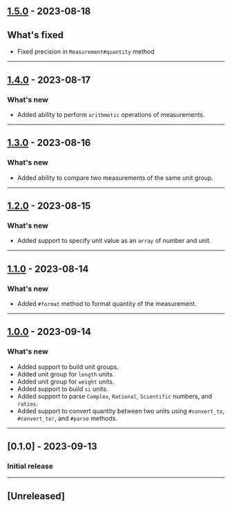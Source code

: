 ## [1.5.0](https://github.com/shivam091/unit_measurements/compare/v1.4.0...v1.5.0) - 2023-08-18

## What's fixed

- Fixed precision in `Measurement#quantity` method

----------

## [1.4.0](https://github.com/shivam091/unit_measurements/compare/v1.3.0...v1.4.0) - 2023-08-17

### What's new

- Added ability to perform `arithmetic` operations of measurements.

----------

## [1.3.0](https://github.com/shivam091/unit_measurements/compare/v1.2.0...v1.3.0) - 2023-08-16

### What's new

- Added ability to compare two measurements of the same unit group.

----------

## [1.2.0](https://github.com/shivam091/unit_measurements/compare/v1.1.0...v1.2.0) - 2023-08-15

### What's new

- Added support to specify unit value as an `array` of number and unit.

----------

## [1.1.0](https://github.com/shivam091/unit_measurements/compare/v1.0.0...v1.1.0) - 2023-08-14

### What's new

- Added `#format` method to format quantity of the measurement.

----------

## [1.0.0](https://github.com/shivam091/unit_measurements/compare/v0.1.0...v1.0.0) - 2023-09-14

### What's new

- Added support to build unit groups.
- Added unit group for `length` units.
- Added unit group for `weight` units.
- Added support to build `si` units.
- Added support to parse `Complex`, `Rational`, `Scientific` numbers, and `ratios`.
- Added support to convert quantity between two units using `#convert_to`, `#convert_to!`, and `#parse` methods.

----------

## [0.1.0] - 2023-09-13

### Initial release

-----------

## [Unreleased]
